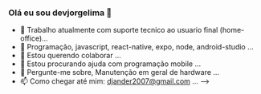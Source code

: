### Olá eu sou devjorgelima 👋

- 🔭 Trabalho atualmente com suporte tecnico ao usuario final (home-office)...
- 🌱 Programação, javascript, react-native, expo, node, android-studio ...
- 👯 Estou querendo colaborar ...
- 🤔 Estou procurando ajuda com programação mobile ...
- 💬 Pergunte-me sobre, Manutenção em geral de hardware ...
- 📫 Como chegar até mim: djander2007@gmail.com ... -->
